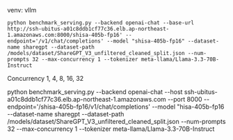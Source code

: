 venv: vllm
```
python benchmark_serving.py --backend openai-chat --base-url http://ssh-ubitus-a01c8ddb1cf77c36.elb.ap-northeast-1.amazonaws.com:8000/shisa-405b-fp16' --endpoint='/v1/chat/completions' --model "shisa-405b-fp16" --dataset-name sharegpt --dataset-path /models/dataset/ShareGPT_V3_unfiltered_cleaned_split.json --num-prompts 32 --max-concurrency 1 --tokenizer meta-llama/Llama-3.3-70B-Instruct
```

Concurrency 1, 4, 8, 16, 32

python benchmark_serving.py --backend openai-chat --host ssh-ubitus-a01c8ddb1cf77c36.elb.ap-northeast-1.amazonaws.com --port 8000 --endpoint='/shisa-405b-fp16/v1/chat/completions' --model "hisa-405b-fp16 --dataset-name sharegpt --dataset-path /models/dataset/ShareGPT_V3_unfiltered_cleaned_split.json --num-prompts 32 --max-concurrency 1 --tokenizer meta-llama/Llama-3.3-70B-Instruct